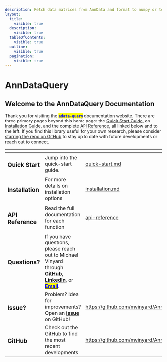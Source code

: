 ```yaml
---
description: Fetch data matrices from AnnData and format to numpy or torch, on any device.
layout:
  title:
    visible: true
  description:
    visible: true
  tableOfContents:
    visible: true
  outline:
    visible: true
  pagination:
    visible: true
---
```


# AnnDataQuery

## Welcome to the AnnDataQuery Documentation

Thank you for visiting the <mark style="color:blue;">**`adata-query`**</mark> documentation website. There are three primary pages beyond this home page: the [Quick Start Guide](quick-start.md), an [Installation Guide](installation.md), and the complete [API Reference](reference/api-reference/), all linked below and to the left. If you find this library useful for your own research, please consider [starring the repo on GitHub](https://github.com/mvinyard/AnnDataQuery/tree/main) to stay up to date with future developments or reach out to connect.

<table data-view="cards"><thead><tr><th></th><th></th><th data-hidden data-card-target data-type="content-ref"></th><th data-hidden data-card-cover data-type="files"></th></tr></thead><tbody><tr><td><h3>Quick Start</h3></td><td>Jump into the quick-start guide.</td><td><a href="quick-start.md">quick-start.md</a></td><td></td></tr><tr><td><h3>Installation</h3></td><td>For more details on installation options</td><td><a href="installation.md">installation.md</a></td><td></td></tr><tr><td><h3>API Reference</h3></td><td>Read the full documentation for each function</td><td><a href="reference/api-reference/">api-reference</a></td><td></td></tr><tr><td><h3>Questions?</h3></td><td>If you have questions, please reach out to Michael Vinyard through <a href="https://github.com/mvinyard"><strong>GitHub</strong></a>, <a href="https://www.linkedin.com/in/michaelvinyard/"><strong>LinkedIn</strong></a>, or <a href="mailto:mvinyard@gmail.com"><mark style="color:blue;"><strong>Email</strong></mark></a>.</td><td></td><td></td></tr><tr><td><h3>Issue?</h3></td><td>Problem? Idea for improvements? Open an <a href="https://github.com/mvinyard/AnnDataQuery/issues/new"><strong>issue</strong></a> on GitHub!</td><td><a href="https://github.com/mvinyard/AnnDataQuery/issues/new">https://github.com/mvinyard/AnnDataQuery/issues/new</a></td><td></td></tr><tr><td><h3>GitHub </h3></td><td>Check out the GitHub to find the most recent developments</td><td><a href="https://github.com/mvinyard/AnnDataQuery">https://github.com/mvinyard/AnnDataQuery</a></td><td></td></tr></tbody></table>

